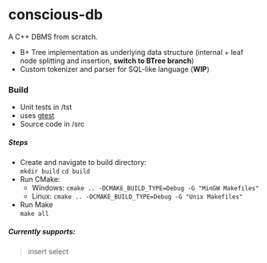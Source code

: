 # conscious-db
A C++ DBMS from scratch.
- B+ Tree implementation as underlying data structure (internal + leaf node splitting and insertion, **switch to BTree branch**)
- Custom tokenizer and parser for SQL-like language (**WIP**)
### Build
- Unit tests in /tst
 - uses [gtest](https://github.com/google/googletest "gtest")
- Source code in /src

##### Steps
- Create and navigate to build directory:\
`mkdir build`
`cd build`
- Run CMake:
  - Windows:
`cmake .. -DCMAKE_BUILD_TYPE=Debug -G "MinGW Makefiles"`
  - Linux:
`cmake .. -DCMAKE_BUILD_TYPE=Debug -G "Unix Makefiles"`
- Run Make\
`make all`

##### Currently supports:
>insert
>select
